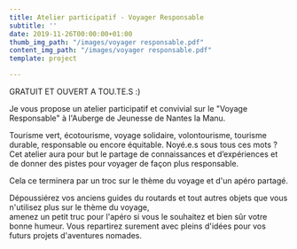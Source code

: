 ```yaml
---
title: Atelier participatif - Voyager Responsable
subtitle: ''
date: 2019-11-26T00:00:00+01:00
thumb_img_path: "/images/voyager responsable.pdf"
content_img_path: "/images/voyager responsable.pdf"
template: project

---
```

GRATUIT ET OUVERT A TOU.TE.S :)  
  
 Je vous propose un atelier participatif et convivial sur le "Voyage Responsable" à l'Auberge de Jeunesse de Nantes la Manu.  
  
Tourisme vert, écotourisme, voyage solidaire, volontourisme, tourisme durable, responsable ou encore équitable. Noyé.e.s sous tous ces mots ?   
Cet atelier aura pour but le partage de connaissances et d’expériences et de donner des pistes pour voyager de façon plus responsable.   
  
Cela ce terminera par un troc sur le thème du voyage et d'un apéro partagé.   
  
Dépoussiérez vos anciens guides du routards et tout autres objets que vous n'utilisez plus sur le thème du voyage,   
amenez un petit truc pour l'apéro si vous le souhaitez et bien sûr votre bonne humeur. Vous repartirez surement avec pleins d'idées pour vos futurs projets d'aventures nomades.